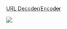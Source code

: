 [URL Decoder/Encoder](https://jaywcjlove.github.io/url-encode/)

[![](https://user-images.githubusercontent.com/1680273/167299078-5f961093-8ad6-4d5d-9e32-74f7706911fb.png)](https://jaywcjlove.github.io/url-encode/)